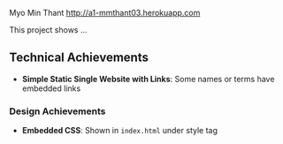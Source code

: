 Myo Min Thant
http://a1-mmthant03.herokuapp.com

This project shows ...

## Technical Achievements
- **Simple Static Single Website with Links**: Some names or terms have embedded links

### Design Achievements
- **Embedded CSS**: Shown in `index.html` under style tag